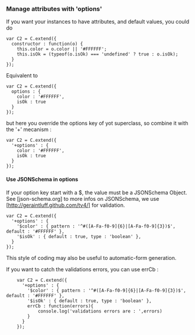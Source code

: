 ### Manage attributes with 'options'

    
If you want your instances to have attributes, and default values, you could do

    var C2 = C.extend({
      constructor : function(o) {
        this.color = o.color || '#FFFFFF';
        this.isOk = (typeof(o.isOk) === 'undefined' ? true : o.isOk);
      }
    });
    
Equivalent to 

    var C2 = C.extend({
      options : {
        color : '#FFFFFF',
        isOk : true
      }
    });
    
but here you override the options key of yot superclass, so combine it with the '+' mecanism :

    var C2 = C.extend({
      '+options' : {
        color : '#FFFFFF',
        isOk : true
      }
    });

#### Use JSONSchema in options 
If your option key start with a $, the value must be a JSONSchema Object.
See [json-schema.org] to more infos on JSONSchema, we use [http://geraintluff.github.com/tv4/] for validation.

    var C2 = C.extend({
      '+options' : {
        '$color' : { pattern : '^#([A-Fa-f0-9]{6}|[A-Fa-f0-9]{3})$', default : '#FFFFFF' },
        '$isOk' : { default : true, type : 'boolean' },
      }
    }); 

This style of coding may also be useful to automatic-form generation. 

If you want to catch the validations errors, you can use errCb :

		var C2 = C.extend({
		  '+options' : {
		    '$color' : { pattern : '^#([A-Fa-f0-9]{6}|[A-Fa-f0-9]{3})$', default : '#FFFFFF' },
		    '$isOk' : { default : true, type : 'boolean' },
		    errCb : function(errors){
			    console.log('validations errors are : ',errors)
		    }
		  }
		}); 
